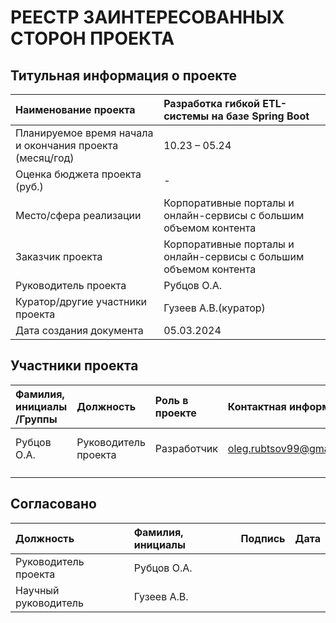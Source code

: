 # РЕЕСТР ЗАИНТЕРЕСОВАННЫХ СТОРОН ПРОЕКТА
## Титульная информация о проекте

| Наименование проекта                                    | Разработка гибкой ETL-системы на базе Spring Boot                  |
|:--------------------------------------------------------|:-------------------------------------------------------------------|
| Планируемое время начала и окончания проекта (месяц/год)| 10.23 – 05.24                                                      |
| Оценка бюджета проекта (руб.)                           | -                                                                  |
| Место/сфера реализации                                  | Корпоративные порталы и онлайн-сервисы с большим объемом контента  |
| Заказчик проекта                                        | Корпоративные порталы и онлайн-сервисы с большим объемом контента  |
| Руководитель проекта                                    | Рубцов О.А.                                                        |
| Куратор/другие участники проекта                        | Гузеев А.В.(куратор)                                               |
| Дата создания документа                                 | 05.03.2024                                                         |

## Участники проекта

| Фамилия, инициалы /Группы | Должность           |Роль в проекте|Контактная информация   |Требования            |Влияние|
|:--------------------------|:--------------------|:-------------|:-----------------------|:---------------------|:------|
| Рубцов О.А.               | Руководитель проекта|Разработчик   |oleg.rubtsov99@gmail.com|Разработка ETL-системы|10     |
|                           |                     |              |                        |                      |       |
|                           |                     |              |                        |                      |       |

## Согласовано

| Должность            | Фамилия, инициалы |Подпись|Дата |
|:---------------------|:------------------|:------|:----|
| Руководитель проекта | Рубцов О.А.       |       |     |
| Научный руководитель | Гузеев А.В.       |       |     |
